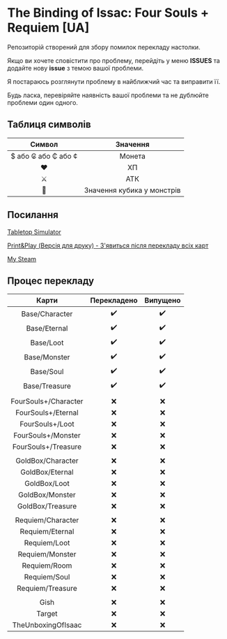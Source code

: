 # The Binding of Issac: Four Souls + Requiem [UA]

Репозиторій створений для збору помилок перекладу настолки.

Якщо ви хочете сповістити про проблему, перейдіть у меню **ISSUES** та додайте нову **issue** з темою вашої проблеми.

Я постараюсь розглянути проблему в найближчий час та виправити її.

Будь ласка, перевіряйте наявність вашої проблеми та не дублюйте проблеми один одного.

## Таблиця символів

|        Символ       |          Значення          |
|:-------------------:|:--------------------------:|
| $ або ₢ або ₵ або ¢ |           Монета           |
|          ♥          |             ХП             |
|          ⚔          |             АТК            |
|          🎲          | Значення кубика у монстрів |

## Поcилання

[Tabletop Simulator](https://steamcommunity.com/sharedfiles/filedetails/?id=2895261974)

[Print&Play (Версія для друку) - З'явиться після перекладу всіх карт](#)

[My Steam](https://steamcommunity.com/id/H1ghError/)

## Процес перекладу

|         Карти        | Перекладено | Випущено |
|:--------------------:|:-----------:|:--------:|
| Base/Character       |     ✔️     |    ✔️    |
| Base/Eternal         |     ✔️     |    ✔️    |
| Base/Loot            |     ✔️     |    ✔️    |
| Base/Monster         |     ✔️     |    ✔️    |
| Base/Soul            |     ✔️     |    ✔️    |
| Base/Treasure        |     ✔️     |    ✔️    |
|                      |             |          |
| FourSouls+/Character |     ❌     |    ❌    |
| FourSouls+/Eternal   |     ❌     |    ❌    |
| FourSouls+/Loot      |     ❌     |    ❌    |
| FourSouls+/Monster   |     ❌     |    ❌    |
| FourSouls+/Treasure  |     ❌     |    ❌    |
|                      |             |          |
| GoldBox/Character    |     ❌     |    ❌    |
| GoldBox/Eternal      |     ❌     |    ❌    |
| GoldBox/Loot         |     ❌     |    ❌    |
| GoldBox/Monster      |     ❌     |    ❌    |
| GoldBox/Treasure     |     ❌     |    ❌    |
|                      |             |          |
| Requiem/Character    |     ❌     |    ❌    |
| Requiem/Eternal      |     ❌     |    ❌    |
| Requiem/Loot         |     ❌     |    ❌    |
| Requiem/Monster      |     ❌     |    ❌    |
| Requiem/Room         |     ❌     |    ❌    |
| Requiem/Soul         |     ❌     |    ❌    |
| Requiem/Treasure     |     ❌     |    ❌    |
|                      |             |          |
| Gish                 |     ❌     |    ❌    |
| Target               |     ❌     |    ❌    |
| TheUnboxingOfIsaac   |     ❌     |    ❌    |

